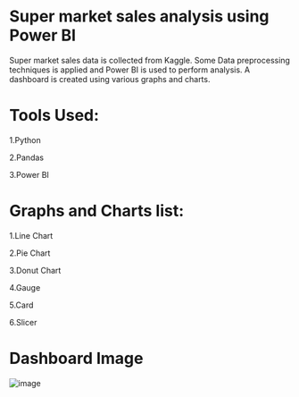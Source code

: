 # Super market sales analysis using Power BI

Super market sales data is collected from Kaggle. Some Data preprocessing techniques is applied and Power BI is used to perform analysis. A dashboard is created using various graphs and charts.

# Tools Used:

1.Python

2.Pandas

3.Power BI


# Graphs and Charts list:

1.Line Chart

2.Pie Chart

3.Donut Chart

4.Gauge

5.Card

6.Slicer

# Dashboard Image

![image](https://github.com/user-attachments/assets/a6e0eb77-e9e9-4684-ba99-1d1f1efb9e77)


